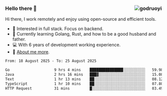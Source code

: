 ### Hello there 👋 <img align="right" src="https://github-readme-stats.vercel.app/api?username=godruoyi&show_icons=true" alt="godruoyi" />

Hi there, I work remotely and enjoy using open-source and efficient tools.

- 🔭 Interested in full stack. Focus on backend.
- 🌱 Currently learning Golang, Rust, and how to be a good husband and father.
- 💻 With 6 years of development working experience.
- 👒 [About me more](https://godruoyi.com/posts/about-godruoyi).



<!--START_SECTION:waka-->

```txt
From: 18 August 2025 - To: 25 August 2025

Go                    9 hrs 4 mins    ███████████████░░░░░░░░░░   59.98 %
Java                  2 hrs 16 mins   ███▓░░░░░░░░░░░░░░░░░░░░░   15.08 %
Text                  1 hr 13 mins    ██░░░░░░░░░░░░░░░░░░░░░░░   08.12 %
TypeScript            1 hr 10 mins    ██░░░░░░░░░░░░░░░░░░░░░░░   07.80 %
HTTP Request          31 mins         █░░░░░░░░░░░░░░░░░░░░░░░░   03.49 %
```

<!--END_SECTION:waka-->
